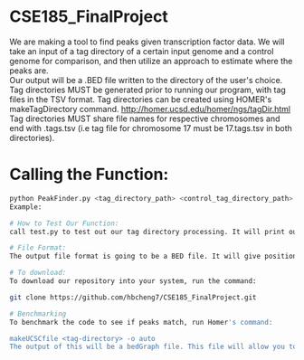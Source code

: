 # CSE185_FinalProject
We are making a tool to find peaks given transcription factor data. We will take an input of a tag directory of a certain input genome and a control genome for comparison, and then utilize an approach to estimate where the peaks are.   
Our output will be a .BED file written to the directory of the user's choice.  
Tag directories MUST be generated prior to running our program, with tag files in the TSV format. Tag directories can be created using HOMER's makeTagDirectory command. http://homer.ucsd.edu/homer/ngs/tagDir.html
Tag directories MUST share file names for respective chromosomes and end with .tags.tsv (i.e tag file for chromosome 17 must be 17.tags.tsv in both directories). 

# Calling the Function:
```bash
python PeakFinder.py <tag_directory_path> <control_tag_directory_path> -O <optional_output_path> 
Example:

# How to Test Our Function:
call test.py to test out our tag directory processing. It will print out a dictionary with the chromosome number, and a dictionary for the chromosome with its base pair position, with values of the read counts at each position. Although not fully implemented, testPeaks() will call the peak finding function given a window of set size, and use the window to find peaks in that window range.

# File Format:
The output file format is going to be a BED file. It will give positions from start to end of the predicted peaks, as well as their respective p-values. It will be done by our makeBED() function

# To download:
To download our repository into your system, run the command:

git clone https://github.com/hbcheng7/CSE185_FinalProject.git

# Benchmarking 
To benchmark the code to see if peaks match, run Homer's command:

makeUCSCfile <tag-directory> -o auto
The output of this will be a bedGraph file. This file will allow you to visualize the peaks in IGV, and then you can check if your peak regions match the ones of the bedGraph file.
